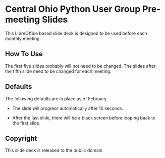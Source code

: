 # Central Ohio Python User Group Pre-meeting Slides

This LibreOffice based slide deck is designed to be used before each monthly meeting.

## How To Use

The first five slides probably will not need to be changed.  The slides after the fifth
slide need to be changed for each meeting.

## Defaults

The following defaults are in place as of February.

*	The slide will progress automatically after 10 seconds.

*	After the last slide, there will be a black screen before looping back to the first
	slide.

## Copyright

This slide deck is released to the public domain.
